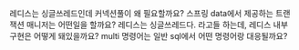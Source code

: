 레디스는 싱글쓰레드인데 커넥션풀이 왜 필요할까요?
스프링 data에서 제공하는 트랜잭션 매니저는 어떤일을 할까요?
레디스는 싱글쓰레드다. 라고들 하는데, 레디스 내부 구현은 어떻게 돼있을까요?
multi 명령어는 일반 sql에서 어떤 명령어랑 대응될까요?